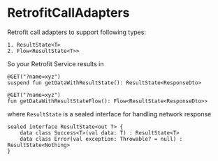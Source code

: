 # RetrofitCallAdapters

Retrofit call adapters to support following types:
```
1. ResultState<T>
2. Flow<ResultState<T>>
```

So your Retrofit Service results in

```
@GET("?name=xyz")
suspend fun getDataWithResultState(): ResultState<ResponseDto>

@GET("?name=xyz")
fun getDataWithResultStateFlow(): Flow<ResultState<ResponseDto>>
```


where ```ResultState``` is a sealed interface for handling network response

```
sealed interface ResultState<out T> {
    data class Success<T>(val data: T) : ResultState<T>
    data class Error(val exception: Throwable? = null) : ResultState<Nothing>
}
```

